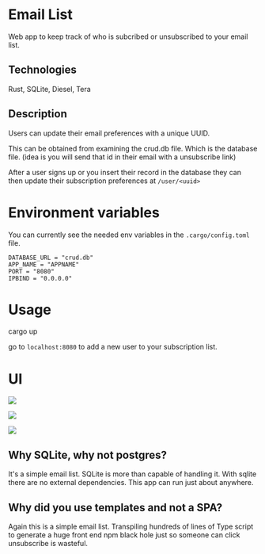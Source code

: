 # Email List

Web app to keep track of who is subcribed or unsubscribed to your email list.

## Technologies

Rust, SQLite, Diesel, Tera

## Description

Users can update their email preferences with a unique UUID.

This can be obtained from examining the crud.db file. Which is the database file. (idea is you will send that id in their email with a unsubscribe link)

After a user signs up or you insert their record in the database they can then update their subscription preferences at `/user/<uuid>`



# Environment variables

You can currently see the needed env variables in the `.cargo/config.toml` file.

```
DATABASE_URL = "crud.db"
APP_NAME = "APPNAME"
PORT = "8080"
IPBIND = "0.0.0.0"
```

# Usage

cargo up

go to `localhost:8080` to add a new user to your subscription list.


# UI

![](https://files.catbox.moe/qadshn.png)

![](https://files.catbox.moe/el7b6n.png)

![](https://files.catbox.moe/6uknim.png)

## Why SQLite, why not postgres?

It's a simple email list. SQLite is more than capable of handling it. With sqlite there are no external dependencies. This app can run just about anywhere. 

## Why did you use templates and not a SPA?

Again this is a simple email list. Transpiling hundreds of lines of Type script to generate a huge front end npm black hole just so someone can click unsubscribe is wasteful. 

